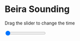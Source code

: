 <h1>Beira Sounding</h1>
<p>Drag the slider to change the time</p>

<div class="slidecontainer">
<input oninput='setImage(this)' class="slider" type="range" min="0" max="6" value="0" step="1" />
<img id='img'/>
</div>

<script>
var img = document.getElementById('img');
var img_array = ['/assets/images/skwt/skd_beira_wrfout_d01_2020-04-22_12:00:00.png',
'/assets/images/skwt/skd_beira_wrfout_d01_2020-04-22_18:00:00.png',
'/assets/images/skwt/skd_beira_wrfout_d01_2020-04-23_00:00:00.png',
'/assets/images/skwt/skd_beira_wrfout_d01_2020-04-23_06:00:00.png',
'/assets/images/skwt/skd_beira_wrfout_d01_2020-04-23_12:00:00.png',
'/assets/images/skwt/skd_beira_wrfout_d01_2020-04-23_18:00:00.png',];
function setImage(obj)
{
        var value = obj.value;
        img.src = img_array[value];

}
</script>
